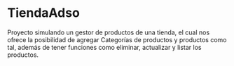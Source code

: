 # TiendaAdso
Proyecto simulando un gestor de productos de una tienda, el cual nos ofrece la posibilidad de agregar Categorías de productos y productos como tal, además de tener funciones como eliminar, actualizar y listar los productos.
